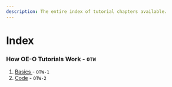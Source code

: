 ```yaml
---
description: The entire index of tutorial chapters available.
---
```


# Index

### How OE-O Tutorials Work - `OTW`

1. [Basics ](otw-1/otw-1.md)- `OTW-1`
2. [Code](otw-1/otw-2.md) - `OTW-2`

